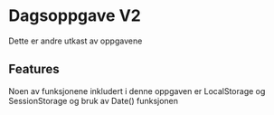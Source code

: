 # Dagsoppgave V2
Dette er andre utkast av oppgavene 

## Features
Noen av funksjonene inkludert i denne oppgaven er LocalStorage og SessionStorage og bruk av Date() funksjonen